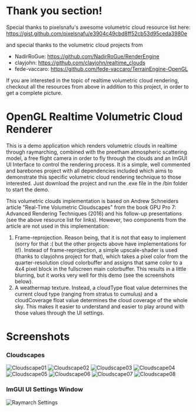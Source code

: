 # Thank you section!

Special thanks to pixelsnafu's awesome volumetric cloud resource list here: https://gist.github.com/pixelsnafu/e3904c49cbd8ff52cb53d95ceda3980e

and special thanks to the volumetric cloud projects from 

- NadirRoGue: https://github.com/NadirRoGue/RenderEngine
- clayjohn: https://github.com/clayjohn/realtime_clouds
- fede-vaccaro: https://github.com/fede-vaccaro/TerrainEngine-OpenGL

If you are interested in the topic of realtime volumetric cloud rendering, checkout all the resources from above in addition to this project, in order to get a complete picture.

# OpenGL Realtime Volumetric Cloud Renderer

This is a demo application which renders volumetric clouds in realtime through raymarching, combined with the preetham atmospheric scattering model, a free flight camera in order to fly through the clouds and an ImGUI UI Interface to control the rendering process. It is a simple, well commented and barebones project with all dependencies included which aims to demonstrate this specific volumetric cloud rendering technique to those interested. Just download the project and run the .exe file in the /bin folder to start the demo.

This volumetric clouds implementation is based on Andrew Schneiders article "Real-Time Volumetric Cloudscapes" from the book GPU Pro 7: Advanced Rendering Techniques (2016) and his follow-up presentations (see the above resource list for links). 
However, two components from the article are not used in this implementation:

1. Frame-reprojection. Reason being, that it is not that easy to implement (sorry for that :( but the other projects above have implementations for it!). Instead of frame-reprojection, a simple upscale-shader is used (thanks to clayjohns project for that), which takes a pixel color from the quarter-resolution cloud colorbuffer and assigns that same color to a 4x4 pixel block in the fullscreen main colorbuffer. This results in a little blurring, but it works very well for this demo (see the screenshots below).
2. A weathermap texture. Instead, a cloudType float value determines the current cloud type (ranging from stratus to cumulus) and a cloudCoverage float value determines the cloud coverage of the whole sky. This makes it easier to understand and easier to play around with those values through the UI settings.  


# Screenshots

### Cloudscapes

![Cloudscape01](./Screenshots/Cloudscape01.PNG?raw=true)
![Cloudscape02](./Screenshots/Cloudscape02.PNG?raw=true)
![Cloudscape03](./Screenshots/Cloudscape03.PNG?raw=true)
![Cloudscape04](./Screenshots/Cloudscape04.PNG?raw=true)
![Cloudscape05](./Screenshots/Cloudscape05.PNG?raw=true)
![Cloudscape06](./Screenshots/Cloudscape06.PNG?raw=true)
![Cloudscape07](./Screenshots/Cloudscape07.PNG?raw=true)
![Cloudscape08](./Screenshots/Cloudscape08.PNG?raw=true)

### ImGUI UI Settings Window

![Raymarch Settings](./Screenshots/ImGUI_Settings.PNG?raw=true)








